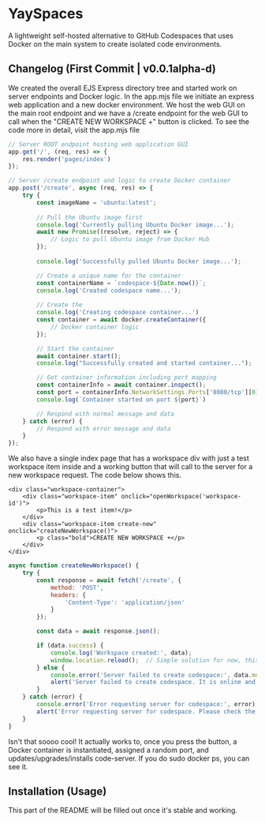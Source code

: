 # YaySpaces
A lightweight self-hosted alternative to GitHub Codespaces that uses Docker on the main system to create isolated code environments.

## Changelog (First Commit | v0.0.1alpha-d)

We created the overall EJS Express directory tree and started work on server endpoints and Docker logic. In the app.mjs file we initiate an express web application and a new docker environment. We host the web GUI on the main root endpoint and we have a /create endpoint for the web GUI to call when the "CREATE NEW WORKSPACE +" button is clicked. To see the code more in detail, visit the app.mjs file

```mjs
// Server ROOT endpoint hosting web application GUI
app.get('/', (req, res) => {
    res.render('pages/index')
});

// Server /create endpoint and logic to create Docker container
app.post('/create', async (req, res) => {
    try {
        const imageName = 'ubuntu:latest';
        
        // Pull the Ubuntu image first
        console.log('Currently pulling Ubuntu Docker image...');
        await new Promise((resolve, reject) => {
            // Logic to pull Ubuntu image from Docker Hub
        });
        
        console.log('Successfully pulled Ubuntu Docker image...');

        // Create a unique name for the container
        const containerName = `codespace-${Date.now()}`;
        console.log('Created codespace name...');
        
        // Create the 
        console.log('Creating codespace container...')
        const container = await docker.createContainer({
            // Docker container logic
        });

        // Start the container
        await container.start();
        console.log("Successfully created and started container...");

        // Get container information including port mapping
        const containerInfo = await container.inspect();
        const port = containerInfo.NetworkSettings.Ports['8080/tcp'][0].HostPort;
        console.log(`Container started on port ${port}`)

        // Respond with normal message and data
    } catch (error) {
        // Respond with error message and data
    }
});
```

We also have a single index page that has a workspace div with just a test workspace item inside and a working button that will call to the server for a new workspace request. The code below shows this.

```ejs
<div class="workspace-container">
    <div class="workspace-item" onclick="openWorkspace('workspace-id')">
        <p>This is a test item!</p>
    </div>
    <div class="workspace-item create-new" onclick="createNewWorkspace()">
        <p class="bold">CREATE NEW WORKSPACE +</p>
    </div>
</div>
```

```js
async function createNewWorkspace() {
    try {
        const response = await fetch('/create', {
            method: 'POST',
            headers: {
                'Content-Type': 'application/json'
            }
        });

        const data = await response.json();

        if (data.success) {
            console.log('Workspace created:', data);
            window.location.reload();  // Simple solution for now, this doesn't really do anything...
        } else {
            console.error('Server failed to create codespace:', data.message);
            alert('Server failed to create codespace. It is online and responsive, check Docker Daemon.');
        }
    } catch (error) {
        console.error('Error requesting server for codespace:', error);
        alert('Error requesting server for codespace. Please check the server status.');
    }
}
```

Isn't that soooo cool! It actually works to, once you press the button, a Docker container is instantiated, assigned a random port, and updates/upgrades/installs code-server. If you do sudo docker ps, you can see it.

## Installation (Usage)

This part of the README will be filled out once it's stable and working.